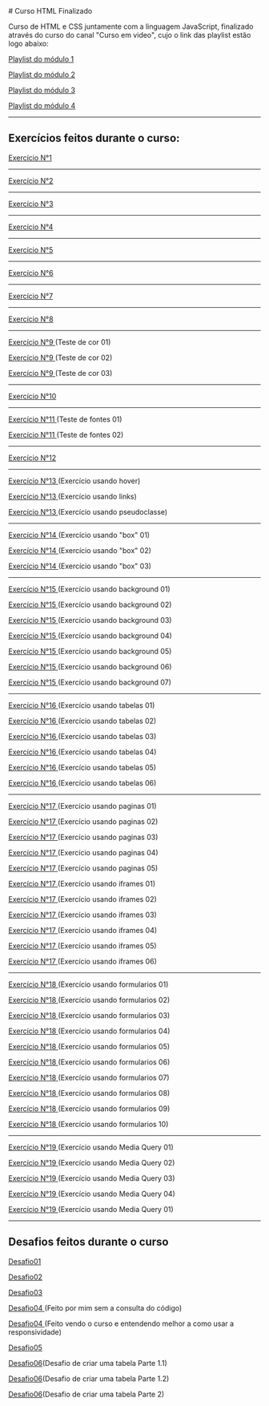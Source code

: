<body>
    <section>
        # Curso HTML Finalizado
        <p>Curso de HTML e CSS juntamente com a linguagem JavaScript, finalizado através do curso do canal "Curso em video", cujo o link das playlist estão logo abaixo:</p>
        <p><a href="https://youtube.com/playlist?list=PLHz_AreHm4dkZ9-atkcmcBaMZdmLHft8n">Playlist do módulo 1</a></p>
        <p><a href="https://youtube.com/playlist?list=PLHz_AreHm4dlUpEXkY1AyVLQGcpSgVF8s">Playlist do módulo 2</a></p>
        <p><a href="https://youtube.com/playlist?list=PLHz_AreHm4dmcAviDwiGgHbeEJToxbOpZ">Playlist do módulo 3</a></p>
        <p><a href="https://youtube.com/playlist?list=PLHz_AreHm4dkcVCk2Bn_fdVQ81Fkrh6WT">Playlist do módulo 4</a></p>
    </section>
    <hr>
    <section>
        <h2>Exercícios feitos durante o curso:</h2>
        <p><a href="https://guilherme-possebon.github.io/Curso-HTML/HTML-CSS/Exercicios/ex001%20M1/index.html">Exercício N°1</a></p>
        <hr>
        <p><a href="https://guilherme-possebon.github.io/Curso-HTML/HTML-CSS/Exercicios/ex002/index.html">Exercício N°2</a></p>
        <hr>
        <p><a href="https://guilherme-possebon.github.io/Curso-HTML/HTML-CSS/Exercicios/ex003/formataçõesadicionais.html">Exercício N°3</a></p>
        <hr>
        <p><a href="https://guilherme-possebon.github.io/Curso-HTML/HTML-CSS/Exercicios/ex004/maisformatações.html">Exercício N°4</a></p>
        <hr>
        <p><a href="https://guilherme-possebon.github.io/Curso-HTML/HTML-CSS/Exercicios/ex005/index.html">Exercício N°5</a></p>
        <hr>
        <p><a href="https://guilherme-possebon.github.io/Curso-HTML/HTML-CSS/Exercicios/ex006/linksexternos.html">Exercício N°6</a></p>
        <hr>
        <p><a href="https://guilherme-possebon.github.io/Curso-HTML/HTML-CSS/Exercicios/ex007/index.html">Exercício N°7</a></p>
        <hr>
        <p><a href="https://guilherme-possebon.github.io/Curso-HTML/HTML-CSS/Exercicios/ex008/midia/index.html">Exercício N°8</a></p>
        <hr>
        <p><a href="https://guilherme-possebon.github.io/Curso-HTML/HTML-CSS/Exercicios/ex009%20M2/cor01.html">Exercício N°9 </a>(Teste de cor 01)</p>
        <p><a href="https://guilherme-possebon.github.io/Curso-HTML/HTML-CSS/Exercicios/ex009%20M2/cor02.html">Exercício N°9 </a>(Teste de cor 02)</p>
        <p><a href="https://guilherme-possebon.github.io/Curso-HTML/HTML-CSS/Exercicios/ex009%20M2/cor03.html">Exercício N°9 </a>(Teste de cor 03)</p>
        <hr>
        <p><a href="https://guilherme-possebon.github.io/Curso-HTML/HTML-CSS/Exercicios/ex010/fontes.html">Exercício N°10</a></p>
        <hr>
        <p><a href="https://guilherme-possebon.github.io/Curso-HTML/HTML-CSS/Exercicios/ex011/fonte01.html">Exercício N°11 </a>(Teste de fontes 01)</p>
        <p><a href="https://guilherme-possebon.github.io/Curso-HTML/HTML-CSS/Exercicios/ex011/fonte02.html">Exercício N°11 </a>(Teste de fontes 02)</p>
        <hr>
        <p><a href="https://guilherme-possebon.github.io/Curso-HTML/HTML-CSS/Exercicios/ex012/alinhamento.html">Exercício N°12</a></p>
        <hr>
        <p><a href="https://guilherme-possebon.github.io/Curso-HTML/HTML-CSS/Exercicios/ex013/hover.html">Exercício N°13 </a>(Exercício usando hover)</p>
        <p><a href="https://guilherme-possebon.github.io/Curso-HTML/HTML-CSS/Exercicios/ex013/links.html">Exercício N°13 </a>(Exercício usando links)</p>
        <p><a href="https://guilherme-possebon.github.io/Curso-HTML/HTML-CSS/Exercicios/ex013/pseudoclasse.html">Exercício N°13 </a>(Exercício usando pseudoclasse)</p>
        <hr>
        <p><a href="https://guilherme-possebon.github.io/Curso-HTML/HTML-CSS/Exercicios/ex014/index.html">Exercício N°14 </a>(Exercício usando "box" 01)</p>
        <p><a href="https://guilherme-possebon.github.io/Curso-HTML/HTML-CSS/Exercicios/ex014/caixa02.html">Exercício N°14 </a>(Exercício usando "box" 02)</p>
        <p><a href="https://guilherme-possebon.github.io/Curso-HTML/HTML-CSS/Exercicios/ex014/caixa03.html">Exercício N°14 </a>(Exercício usando "box" 03)</p>
        <hr>
        <p><a href="https://guilherme-possebon.github.io/Curso-HTML/HTML-CSS/Exercicios/ex015%20M3/fundo001.html">Exercício N°15 </a>(Exercício usando background 01)</p>
        <p><a href="https://guilherme-possebon.github.io/Curso-HTML/HTML-CSS/Exercicios/ex015%20M3/fundo002.html">Exercício N°15 </a>(Exercício usando background 02)</p>
        <p><a href="https://guilherme-possebon.github.io/Curso-HTML/HTML-CSS/Exercicios/ex015%20M3/fundo003.html">Exercício N°15 </a>(Exercício usando background 03)</p>
        <p><a href="https://guilherme-possebon.github.io/Curso-HTML/HTML-CSS/Exercicios/ex015%20M3/fundo004.html">Exercício N°15 </a>(Exercício usando background 04)</p>
        <p><a href="https://guilherme-possebon.github.io/Curso-HTML/HTML-CSS/Exercicios/ex015%20M3/fundo005.html">Exercício N°15 </a>(Exercício usando background 05)</p>
        <p><a href="https://guilherme-possebon.github.io/Curso-HTML/HTML-CSS/Exercicios/ex015%20M3/fundo006.html">Exercício N°15 </a>(Exercício usando background 06)</p>
        <p><a href="https://guilherme-possebon.github.io/Curso-HTML/HTML-CSS/Exercicios/ex015%20M3/fundo007.html">Exercício N°15 </a>(Exercício usando background 07)</p>
        <hr>
        <p><a href="https://guilherme-possebon.github.io/Curso-HTML/HTML-CSS/Exercicios/ex016/tabela001.html">Exercício N°16 </a>(Exercício usando tabelas 01)</p>
        <p><a href="https://guilherme-possebon.github.io/Curso-HTML/HTML-CSS/Exercicios/ex016/tabela002.html">Exercício N°16 </a>(Exercício usando tabelas 02)</p>
        <p><a href="https://guilherme-possebon.github.io/Curso-HTML/HTML-CSS/Exercicios/ex016/tabela003.html">Exercício N°16 </a>(Exercício usando tabelas 03)</p>
        <p><a href="https://guilherme-possebon.github.io/Curso-HTML/HTML-CSS/Exercicios/ex016/tabela004.html">Exercício N°16 </a>(Exercício usando tabelas 04)</p>
        <p><a href="https://guilherme-possebon.github.io/Curso-HTML/HTML-CSS/Exercicios/ex016/tabela005.html">Exercício N°16 </a>(Exercício usando tabelas 05)</p>
        <p><a href="https://guilherme-possebon.github.io/Curso-HTML/HTML-CSS/Exercicios/ex016/tabela006.html">Exercício N°16 </a>(Exercício usando tabelas 06)</p>
        <hr>
        <p><a href="https://guilherme-possebon.github.io/Curso-HTML/HTML-CSS/Exercicios/ex017%20M4/pag/pagina001.html">Exercício N°17 </a>(Exercício usando paginas 01)</p>
        <p><a href="https://guilherme-possebon.github.io/Curso-HTML/HTML-CSS/Exercicios/ex017%20M4/pag/pagina002.html">Exercício N°17 </a>(Exercício usando paginas 02)</p>
        <p><a href="https://guilherme-possebon.github.io/Curso-HTML/HTML-CSS/Exercicios/ex017%20M4/pag/pagina003.html">Exercício N°17 </a>(Exercício usando paginas 03)</p>
        <p><a href="https://guilherme-possebon.github.io/Curso-HTML/HTML-CSS/Exercicios/ex017%20M4/pag/pagina004.html">Exercício N°17 </a>(Exercício usando paginas 04)</p>
        <p><a href="https://guilherme-possebon.github.io/Curso-HTML/HTML-CSS/Exercicios/ex017%20M4/pag/pagina005.html">Exercício N°17 </a>(Exercício usando paginas 05)</p>
        <p><a href="https://guilherme-possebon.github.io/Curso-HTML/HTML-CSS/Exercicios/ex017%20M4/iframe001.html">Exercício N°17 </a>(Exercício usando iframes 01)</p>
        <p><a href="https://guilherme-possebon.github.io/Curso-HTML/HTML-CSS/Exercicios/ex017%20M4/iframe002.html">Exercício N°17 </a>(Exercício usando iframes 02)</p>
        <p><a href="https://guilherme-possebon.github.io/Curso-HTML/HTML-CSS/Exercicios/ex017%20M4/iframe003.html">Exercício N°17 </a>(Exercício usando iframes 03)</p>
        <p><a href="https://guilherme-possebon.github.io/Curso-HTML/HTML-CSS/Exercicios/ex017%20M4/iframe004.html">Exercício N°17 </a>(Exercício usando iframes 04)</p>
        <p><a href="https://guilherme-possebon.github.io/Curso-HTML/HTML-CSS/Exercicios/ex017%20M4/iframe005.html">Exercício N°17 </a>(Exercício usando iframes 05)</p>
        <p><a href="https://guilherme-possebon.github.io/Curso-HTML/HTML-CSS/Exercicios/ex017%20M4/iframe006.html">Exercício N°17 </a>(Exercício usando iframes 06)</p>
        <hr>
        <p><a href="https://guilherme-possebon.github.io/Curso-HTML/HTML-CSS/Exercicios/ex0018/formulario001.html">Exercício N°18 </a>(Exercício usando formularios 01)</p>
        <p><a href="https://guilherme-possebon.github.io/Curso-HTML/HTML-CSS/Exercicios/ex0018/formulario002.html">Exercício N°18 </a>(Exercício usando formularios 02)</p>
        <p><a href="https://guilherme-possebon.github.io/Curso-HTML/HTML-CSS/Exercicios/ex0018/formulario003.html">Exercício N°18 </a>(Exercício usando formularios 03)</p>
        <p><a href="https://guilherme-possebon.github.io/Curso-HTML/HTML-CSS/Exercicios/ex0018/formulario004.html">Exercício N°18 </a>(Exercício usando formularios 04)</p>
        <p><a href="https://guilherme-possebon.github.io/Curso-HTML/HTML-CSS/Exercicios/ex0018/formulario005.html">Exercício N°18 </a>(Exercício usando formularios 05)</p>
        <p><a href="https://guilherme-possebon.github.io/Curso-HTML/HTML-CSS/Exercicios/ex0018/formulario006.html">Exercício N°18 </a>(Exercício usando formularios 06)</p>
        <p><a href="https://guilherme-possebon.github.io/Curso-HTML/HTML-CSS/Exercicios/ex0018/formulario007.html">Exercício N°18 </a>(Exercício usando formularios 07)</p>
        <p><a href="https://guilherme-possebon.github.io/Curso-HTML/HTML-CSS/Exercicios/ex0018/formulario008.html">Exercício N°18 </a>(Exercício usando formularios 08)</p>
        <p><a href="https://guilherme-possebon.github.io/Curso-HTML/HTML-CSS/Exercicios/ex0018/formulario009.html">Exercício N°18 </a>(Exercício usando formularios 09)</p>
        <p><a href="https://guilherme-possebon.github.io/Curso-HTML/HTML-CSS/Exercicios/ex0018/formulario0010.html">Exercício N°18 </a>(Exercício usando formularios 10)</p>
        <hr>
        <p><a href="https://guilherme-possebon.github.io/Curso-HTML/HTML-CSS/Exercicios/ex0019/mq001/index.html">Exercício N°19 </a>(Exercício usando Media Query 01)</p>
        <p><a href="https://guilherme-possebon.github.io/Curso-HTML/HTML-CSS/Exercicios/ex0019/mq002/index.html">Exercício N°19 </a>(Exercício usando Media Query 02)</p>
        <p><a href="https://guilherme-possebon.github.io/Curso-HTML/HTML-CSS/Exercicios/ex0019/mq003/index.html">Exercício N°19 </a>(Exercício usando Media Query 03)</p>
        <p><a href="https://guilherme-possebon.github.io/Curso-HTML/HTML-CSS/Exercicios/ex0019/mq004/index.html">Exercício N°19 </a>(Exercício usando Media Query 04)</p>
        <p><a href="https://guilherme-possebon.github.io/Curso-HTML/HTML-CSS/Exercicios/ex0019/mq005/index.html">Exercício N°19 </a>(Exercício usando Media Query 01)</p>
    </section>
    <hr>
    <section>
        <h2>Desafios feitos durante o curso</h2>
        <p><a href="https://guilherme-possebon.github.io/Curso-HTML/Desafios/Desafio001/Desafio01.html">Desafio01 </a></p>
        <p><a href="https://guilherme-possebon.github.io/Curso-HTML/Desafios/Desafio002/index.html">Desafio02 </a></p>
        <p><a href="https://guilherme-possebon.github.io/Curso-HTML/Desafios/desafio003/index.html">Desafio03 </a></p>
        <p><a href="https://guilherme-possebon.github.io/Curso-HTML/Desafios/Desafio004/desafio.html">Desafio04 </a>(Feito por mim sem a consulta do código)</p>
        <p><a href="https://guilherme-possebon.github.io/Curso-HTML/Desafios/desafio04 curso/desafio.html">Desafio04 </a>(Feito vendo o curso e entendendo melhor a como usar a responsividade)</p>
        <p><a href="https://guilherme-possebon.github.io/Curso-HTML/Desafios/desafio05/index.html">Desafio05</a></p>
        <p><a href="https://guilherme-possebon.github.io/Curso-HTML/Desafios/Desafio006/DesafioP1001.html">Desafio06</a>(Desafio de criar uma tabela Parte 1.1)</p>
        <p><a href="https://guilherme-possebon.github.io/Curso-HTML/Desafios/Desafio006/DesafioP1002.html">Desafio06</a>(Desafio de criar uma tabela Parte 1.2)</p>
        <p><a href="https://guilherme-possebon.github.io/Curso-HTML/Desafios/Desafio006/DesafioP2001.html">Desafio06</a>(Desafio de criar uma tabela Parte 2)</p>
    </section>
</body>